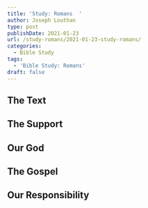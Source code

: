 ```yaml
---
title: 'Study: Romans  '
author: Joseph Louthan
type: post
publishDate: 2021-01-23
url: /study-romans/2021-01-23-study-romans/
categories:
  - Bible Study
tags:
  - 'Bible Study: Romans'
draft: false
---
```

## The Text

## The Support

## Our God

## The Gospel

## Our Responsibility

